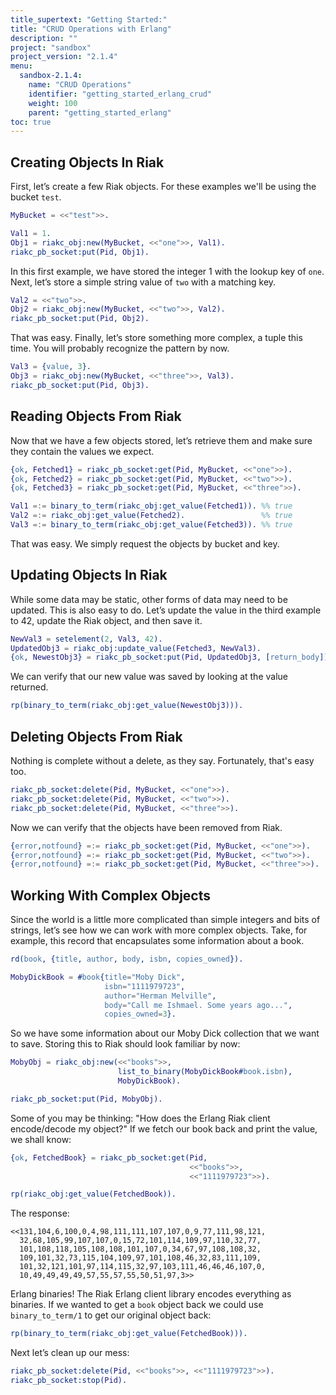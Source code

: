 ```yaml
---
title_supertext: "Getting Started:"
title: "CRUD Operations with Erlang"
description: ""
project: "sandbox"
project_version: "2.1.4"
menu:
  sandbox-2.1.4:
    name: "CRUD Operations"
    identifier: "getting_started_erlang_crud"
    weight: 100
    parent: "getting_started_erlang"
toc: true
---
```


## Creating Objects In Riak

First, let’s create a few Riak objects. For these examples we'll be
using the bucket `test`.

```erlang
MyBucket = <<"test">>.

Val1 = 1.
Obj1 = riakc_obj:new(MyBucket, <<"one">>, Val1).
riakc_pb_socket:put(Pid, Obj1).
```

In this first example, we have stored the integer 1 with the lookup key
of `one`. Next, let’s store a simple string value of `two` with a
matching key.

```erlang
Val2 = <<"two">>.
Obj2 = riakc_obj:new(MyBucket, <<"two">>, Val2).
riakc_pb_socket:put(Pid, Obj2).
```

That was easy. Finally, let’s store something more complex, a tuple this
time. You will probably recognize the pattern by now.

```erlang
Val3 = {value, 3}.
Obj3 = riakc_obj:new(MyBucket, <<"three">>, Val3).
riakc_pb_socket:put(Pid, Obj3).
```

## Reading Objects From Riak

Now that we have a few objects stored, let’s retrieve them and make sure
they contain the values we expect.

```erlang
{ok, Fetched1} = riakc_pb_socket:get(Pid, MyBucket, <<"one">>).
{ok, Fetched2} = riakc_pb_socket:get(Pid, MyBucket, <<"two">>).
{ok, Fetched3} = riakc_pb_socket:get(Pid, MyBucket, <<"three">>).

Val1 =:= binary_to_term(riakc_obj:get_value(Fetched1)). %% true
Val2 =:= riakc_obj:get_value(Fetched2).                 %% true
Val3 =:= binary_to_term(riakc_obj:get_value(Fetched3)). %% true
```

That was easy. We simply request the objects by bucket and key.

## Updating Objects In Riak

While some data may be static, other forms of data may need to be
updated. This is also easy to do. Let’s update the value in the third
example to 42, update the Riak object, and then save it.

```erlang
NewVal3 = setelement(2, Val3, 42).
UpdatedObj3 = riakc_obj:update_value(Fetched3, NewVal3).
{ok, NewestObj3} = riakc_pb_socket:put(Pid, UpdatedObj3, [return_body]).
```

We can verify that our new value was saved by looking at the value
returned.

```erlang
rp(binary_to_term(riakc_obj:get_value(NewestObj3))).
```

## Deleting Objects From Riak

Nothing is complete without a delete, as they say. Fortunately, that's
easy too.

```erlang
riakc_pb_socket:delete(Pid, MyBucket, <<"one">>).
riakc_pb_socket:delete(Pid, MyBucket, <<"two">>).
riakc_pb_socket:delete(Pid, MyBucket, <<"three">>).
```

Now we can verify that the objects have been removed from Riak.

```erlang
{error,notfound} =:= riakc_pb_socket:get(Pid, MyBucket, <<"one">>).
{error,notfound} =:= riakc_pb_socket:get(Pid, MyBucket, <<"two">>).
{error,notfound} =:= riakc_pb_socket:get(Pid, MyBucket, <<"three">>).
```

## Working With Complex Objects

Since the world is a little more complicated than simple integers and
bits of strings, let’s see how we can work with more complex objects.
Take, for example, this record that encapsulates some information about
a book.

```erlang
rd(book, {title, author, body, isbn, copies_owned}).

MobyDickBook = #book{title="Moby Dick",
                     isbn="1111979723",
                     author="Herman Melville",
                     body="Call me Ishmael. Some years ago...",
                     copies_owned=3}.
```

So we have some information about our Moby Dick collection that we want
to save. Storing this to Riak should look familiar by now:

```erlang
MobyObj = riakc_obj:new(<<"books">>,
                        list_to_binary(MobyDickBook#book.isbn),
                        MobyDickBook).

riakc_pb_socket:put(Pid, MobyObj).
```

Some of you may be thinking: "How does the Erlang Riak client
encode/decode my object?" If we fetch our book back and print the value,
we shall know:

```erlang
{ok, FetchedBook} = riakc_pb_socket:get(Pid,
                                        <<"books">>,
                                        <<"1111979723">>).

rp(riakc_obj:get_value(FetchedBook)).
```

The response:

```
<<131,104,6,100,0,4,98,111,111,107,107,0,9,77,111,98,121,
  32,68,105,99,107,107,0,15,72,101,114,109,97,110,32,77,
  101,108,118,105,108,108,101,107,0,34,67,97,108,108,32,
  109,101,32,73,115,104,109,97,101,108,46,32,83,111,109,
  101,32,121,101,97,114,115,32,97,103,111,46,46,46,107,0,
  10,49,49,49,49,57,55,57,55,50,51,97,3>>
```

Erlang binaries! The Riak Erlang client library encodes everything as
binaries. If we wanted to get a `book` object back we could use
`binary_to_term/1` to get our original object back:

```erlang
rp(binary_to_term(riakc_obj:get_value(FetchedBook))).
```

Next let’s clean up our mess:

```erlang
riakc_pb_socket:delete(Pid, <<"books">>, <<"1111979723">>).
riakc_pb_socket:stop(Pid).
```
